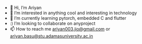 - 👋 Hi, I’m Ariyan
- 👀 I’m interested in anything cool and interesting in technology
- 🌱 I’m currently learning pytorch, embedded C and flutter
- :) I’m looking to collaborate on anyproject
- 📫 How to reach me ariyan003.jio@gmail.com or ariyan.basu@stu.adamasuniversity.ac.in

<!---
steamed-p0tato/steamed-p0tato is a ✨ special ✨ repository because its `README.md` (this file) appears on your GitHub profile.
You can click the Preview link to take a look at your changes.
--->
